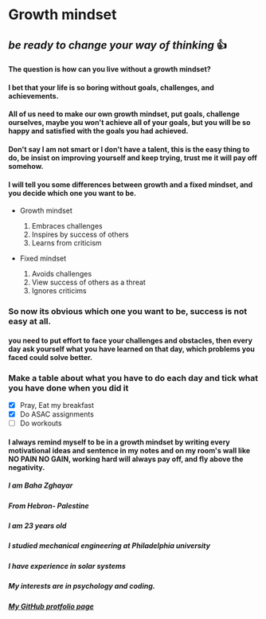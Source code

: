 # **Growth mindset**
## *be ready to change your way of thinking* :+1:

#### The question is how can you live without a growth mindset? 
#### I bet that your life is so boring without goals, challenges, and achievements. 
#### All of us need to make our own growth mindset, put goals, challenge ourselves, maybe you won't achieve all of your goals, but you will be so happy and satisfied with the goals you had achieved. 
#### Don't say I am not smart or I don't have a talent, this is the easy thing to do, be insist on improving yourself and keep trying, trust me it will pay off somehow. 

#### I will tell you some differences between growth and a fixed mindset, and you decide which one you want to be. 

- Growth mindset 
    1. Embraces challenges 
    2. Inspires by success of others  
    3. Learns from criticism 
    
- Fixed mindset 
    1. Avoids challenges 
    2. View success of others as a threat 
    3. Ignores criticims 
    

### So now its obvious which one you want to be, success is not easy at all. 

#### you need to put effort to face your challenges and obstacles, then every day ask yourself what you have learned on that day, which problems you faced could solve better.

### Make a table about what you have to do each day and tick what you have done when you did it 

  - [x] Pray, Eat my breakfast 
  - [x] Do ASAC assignments 
  - [ ] Do workouts 

#### I always remind myself to be in a growth mindset by writing every motivational ideas and sentence in my notes and on my room's wall like NO PAIN NO GAIN,  working hard will always pay off, and fly above the negativity. 



##### I am Baha Zghayar
##### From Hebron- Palestine
##### I am 23 years old
##### I studied mechanical engineering at Philadelphia university
##### I have experience in solar systems
##### My interests are in psychology and coding.

##### [My GitHub protfolio page]( https://github.com/bahazghayar )